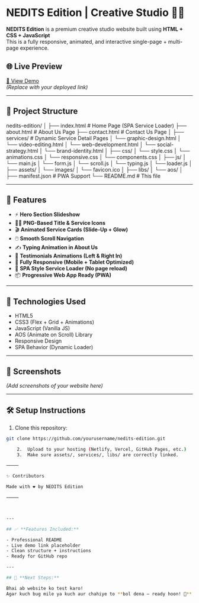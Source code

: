 # NEDITS Edition | Creative Studio 🚀🎨

**NEDITS Edition** is a premium creative studio website built using **HTML + CSS + JavaScript**  
This is a fully responsive, animated, and interactive single-page + multi-page experience.

## 🌐 **Live Preview**

[🔗 View Demo](https://your-live-site-link.com)  
*(Replace with your deployed link)*

---

## 📂 **Project Structure**

nedits-edition/
│
├── index.html          # Home Page (SPA Service Loader)
├── about.html          # About Us Page
├── contact.html        # Contact Us Page
│
├── services/           # Dynamic Service Detail Pages
│   └── graphic-design.html
│   └── video-editing.html
│   └── web-development.html
│   └── social-strategy.html
│   └── brand-identity.html
│
├── css/
│   └── style.css
│   └── animations.css
│   └── responsive.css
│   └── components.css
│
├── js/
│   └── main.js
│   └── form.js
│   └── scroll.js
│   └── typing.js
│   └── loader.js
│
├── assets/
│   └── images/
│   └── favicon.ico
│
├── libs/
│   └── aos/
│
├── manifest.json       # PWA Support
└── README.md            # This file

---

## 🎯 **Features**

- ⚡ **Hero Section Slideshow**
- 🧑‍🎨 **PNG-Based Title & Service Icons**
- 🎬 **Animated Service Cards (Slide-Up + Glow)**
- 🖱️ **Smooth Scroll Navigation**
- ✍️ **Typing Animation in About Us**
- 💬 **Testimonials Animations (Left & Right In)**
- 📱 **Fully Responsive (Mobile + Tablet Optimized)**
- 🔗 **SPA Style Service Loader (No page reload)**
- 📦 **Progressive Web App Ready (PWA)**

---

## 🚀 **Technologies Used**

- HTML5  
- CSS3 (Flex + Grid + Animations)  
- JavaScript (Vanilla JS)  
- AOS (Animate on Scroll) Library  
- Responsive Design  
- SPA Behavior (Dynamic Loader)

---

## 📱 **Screenshots**

*(Add screenshots of your website here)*

---

## 🛠️ **Setup Instructions**

1. Clone this repository:
```bash
git clone https://github.com/yourusername/nedits-edition.git

	2.	Upload to your hosting (Netlify, Vercel, GitHub Pages, etc.)
	3.	Make sure assets/, services/, libs/ are correctly linked.

⸻

✨ Contributors

Made with ❤️ by NEDITS Edition

⸻



---

## ✅ **Features Included:**

- Professional README  
- Live demo link placeholder  
- Clean structure + instructions  
- Ready for GitHub repo  

---

## 🔔 **Next Steps:**

Bhai ab website ko test karo!  
Agar kuch bug mile ya kuch aur chahiye to **bol dena – ready hoon! 🚀**
